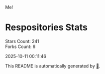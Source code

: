 Me!

# Respositories Stats
Stars Count: 241  
Forks Count: 6

2025-10-11 00:11:46  

This README is automatically generated by [🐰](https://github.com/rnitta/rnitta).
